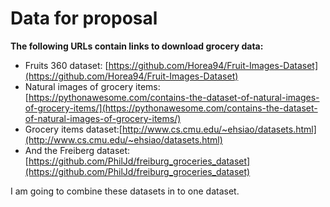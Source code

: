 ﻿# Data for proposal

**The following URLs contain links to download grocery data:**

 

 - Fruits 360 dataset: [https://github.com/Horea94/Fruit-Images-Dataset](https://github.com/Horea94/Fruit-Images-Dataset)
 - Natural images of grocery items: [https://pythonawesome.com/contains-the-dataset-of-natural-images-of-grocery-items/](https://pythonawesome.com/contains-the-dataset-of-natural-images-of-grocery-items/)
 - Grocery items dataset:[http://www.cs.cmu.edu/~ehsiao/datasets.html](http://www.cs.cmu.edu/~ehsiao/datasets.html)
 - And the Freiberg dataset: [https://github.com/PhilJd/freiburg_groceries_dataset](https://github.com/PhilJd/freiburg_groceries_dataset)

I am going to combine these datasets in to one dataset.
